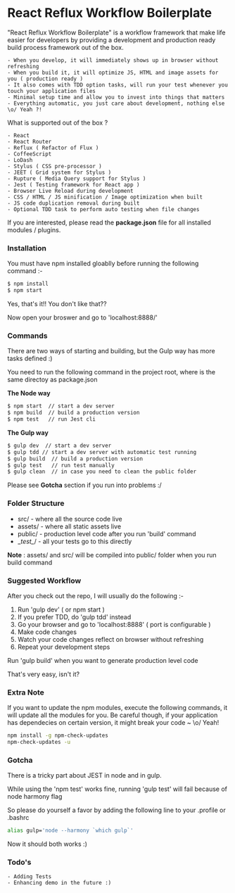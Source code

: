 # React Reflux Workflow Boilerplate

"React Reflux Workflow Boilerplate" is a workflow framework that make life easier for developers by providing a
development and production ready build process framework out of the box. 

    - When you develop, it will immediately shows up in browser without refreshing
    - When you build it, it will optimize JS, HTML and image assets for you ( production ready )
    - It also comes with TDD option tasks, will run your test whenever you touch your application files
    - Minimal setup time and allow you to invest into things that matters
    - Everything automatic, you just care about development, nothing else \o/ Yeah ?!

What is supported  out of the box ?

    - React
    - React Router
    - Reflux ( Refactor of Flux )
    - CoffeeScript
    - LoDash
    - Stylus ( CSS pre-processor )
    - JEET ( Grid system for Stylus )
    - Rupture ( Media Query support for Stylus )
    - Jest ( Testing framework for React app )
    - Browser Live Reload during development
    - CSS / HTML / JS minification / Image optimization when built
    - JS code duplication removal during built
    - Optional TDD task to perform auto testing when file changes
    
If you are interested, please read the __package.json__ file for all installed modules / plugins.


### Installation

You must have npm installed gloablly before running the following command :- 

```sh
$ npm install
$ npm start
```

Yes, that's it!! You don't like that??  

Now open your broswer and go to 'localhost:8888/' 

### Commands

There are two ways of starting and building, but the Gulp way has more tasks defined :)

You need to run the following command in the project root, where is the same directoy as package.json

__The Node way__ 

```sh
$ npm start  // start a dev server
$ npm build  // build a production version
$ npm test   // run Jest cli
```

__The Gulp way__

```sh
$ gulp dev  // start a dev server
$ gulp tdd // start a dev server with automatic test running
$ gulp build  // build a production version
$ gulp test   // run test manually
$ gulp clean  // in case you need to clean the public folder
```

Please see __Gotcha__ section if you run into problems :/

### Folder Structure

* src/       - where all the source code live
* assets/    - where all static assets live
* public/    - production level code after you run 'build' command
* \__test\__/  - all your tests go to this directly

__Note__ : assets/ and src/ will be compiled into public/ folder when you run build command


### Suggested Workflow

After you check out the repo, I will usually do the following :-

1. Run 'gulp dev'  ( or npm start )
2. If you prefer TDD, do 'gulp tdd' instead
3. Go your browser and go to 'localhost:8888'  ( port is configurable )
4. Make code changes
5. Watch your code changes reflect on browser without refreshing
6. Repeat your development steps

Run 'gulp build' when you want to generate production level code

That's very easy, isn't it? 

### Extra Note

If you want to update the npm modules, execute the following commands, it will update all the modules for you.
Be careful though, if your application has dependecies on certain version, it might break your code ~  \o/ Yeah!

```sh
npm install -g npm-check-updates
npm-check-updates -u
```

### Gotcha
There is a tricky part about JEST in node and in gulp.

While using the 'npm test' works fine,  running 'gulp test' will fail because of node harmony flag

So please do yourself a favor by adding the following line to your .profile or .bashrc

```sh
alias gulp='node --harmony `which gulp`'
```

Now it should both works :)

### Todo's
    - Adding Tests
    - Enhancing demo in the future :)
